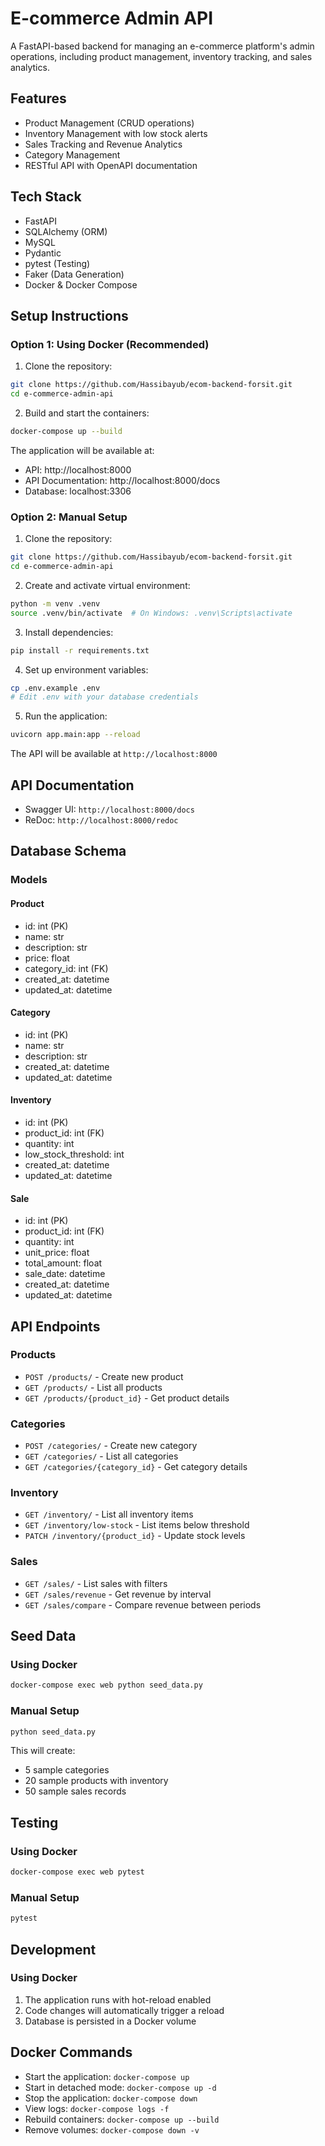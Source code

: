 # E-commerce Admin API

A FastAPI-based backend for managing an e-commerce platform's admin operations, including product management, inventory tracking, and sales analytics.

## Features

- Product Management (CRUD operations)
- Inventory Management with low stock alerts
- Sales Tracking and Revenue Analytics
- Category Management
- RESTful API with OpenAPI documentation

## Tech Stack

- FastAPI
- SQLAlchemy (ORM)
- MySQL
- Pydantic
- pytest (Testing)
- Faker (Data Generation)
- Docker & Docker Compose

## Setup Instructions

### Option 1: Using Docker (Recommended)

1. Clone the repository:
```bash
git clone https://github.com/Hassibayub/ecom-backend-forsit.git
cd e-commerce-admin-api
```

2. Build and start the containers:
```bash
docker-compose up --build
```

The application will be available at:
- API: http://localhost:8000
- API Documentation: http://localhost:8000/docs
- Database: localhost:3306

### Option 2: Manual Setup

1. Clone the repository:
```bash
git clone https://github.com/Hassibayub/ecom-backend-forsit.git
cd e-commerce-admin-api
```

2. Create and activate virtual environment:
```bash
python -m venv .venv
source .venv/bin/activate  # On Windows: .venv\Scripts\activate
```

3. Install dependencies:
```bash
pip install -r requirements.txt
```

4. Set up environment variables:
```bash
cp .env.example .env
# Edit .env with your database credentials
```

5. Run the application:
```bash
uvicorn app.main:app --reload
```

The API will be available at `http://localhost:8000`

## API Documentation

- Swagger UI: `http://localhost:8000/docs`
- ReDoc: `http://localhost:8000/redoc`

## Database Schema

### Models

#### Product
- id: int (PK)
- name: str
- description: str
- price: float
- category_id: int (FK)
- created_at: datetime
- updated_at: datetime

#### Category
- id: int (PK)
- name: str
- description: str
- created_at: datetime
- updated_at: datetime

#### Inventory
- id: int (PK)
- product_id: int (FK)
- quantity: int
- low_stock_threshold: int
- created_at: datetime
- updated_at: datetime

#### Sale
- id: int (PK)
- product_id: int (FK)
- quantity: int
- unit_price: float
- total_amount: float
- sale_date: datetime
- created_at: datetime
- updated_at: datetime

## API Endpoints

### Products
- `POST /products/` - Create new product
- `GET /products/` - List all products
- `GET /products/{product_id}` - Get product details

### Categories
- `POST /categories/` - Create new category
- `GET /categories/` - List all categories
- `GET /categories/{category_id}` - Get category details

### Inventory
- `GET /inventory/` - List all inventory items
- `GET /inventory/low-stock` - List items below threshold
- `PATCH /inventory/{product_id}` - Update stock levels

### Sales
- `GET /sales/` - List sales with filters
- `GET /sales/revenue` - Get revenue by interval
- `GET /sales/compare` - Compare revenue between periods

## Seed Data

### Using Docker
```bash
docker-compose exec web python seed_data.py
```

### Manual Setup
```bash
python seed_data.py
```

This will create:
- 5 sample categories
- 20 sample products with inventory
- 50 sample sales records

## Testing

### Using Docker
```bash
docker-compose exec web pytest
```

### Manual Setup
```bash
pytest
```

## Development

### Using Docker
1. The application runs with hot-reload enabled
2. Code changes will automatically trigger a reload
3. Database is persisted in a Docker volume

## Docker Commands

- Start the application: `docker-compose up`
- Start in detached mode: `docker-compose up -d`
- Stop the application: `docker-compose down`
- View logs: `docker-compose logs -f`
- Rebuild containers: `docker-compose up --build`
- Remove volumes: `docker-compose down -v`
